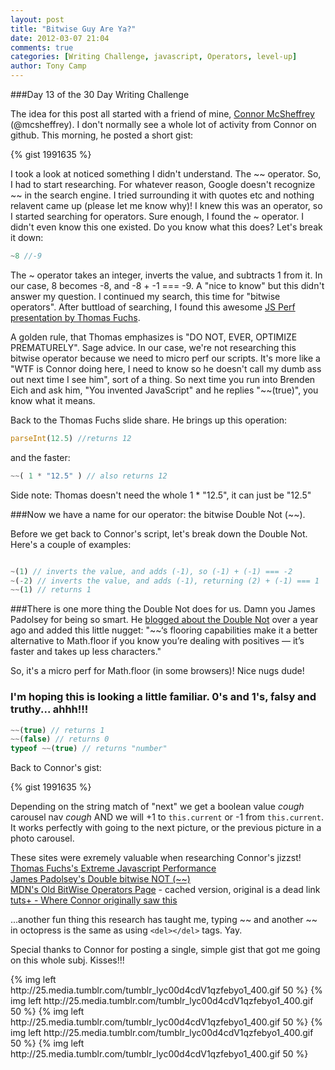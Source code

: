 ```yaml
---
layout: post
title: "Bitwise Guy Are Ya?"
date: 2012-03-07 21:04
comments: true
categories: [Writing Challenge, javascript, Operators, level-up]
author: Tony Camp
---
```


###Day 13 of the 30 Day Writing Challenge

The idea for this post all started with a friend of mine, [Connor McSheffrey][0] (@mcsheffrey). I don't normally see a whole lot of activity from Connor on github. This morning, he posted a short gist:

{% gist 1991635 %}

I took a look at noticed something I didn't understand. The &#126;&#126; operator. So, I had to start researching. For whatever reason, Google doesn't recognize &#126;&#126; in the search engine. I tried surrounding it with quotes etc and nothing relavent came up (please let me know why)! I knew this was an operator, so I started searching for operators. Sure enough, I found the ~ operator. I didn't even know this one existed. Do you know what this does? Let's break it down:
<!--more-->
```javascript
~8 //-9
```
The ~ operator takes an integer, inverts the value, and subtracts 1 from it. In our case, 8 becomes -8, and -8 + -1 === -9. A "nice to know" but this didn't answer my question. I continued my search, this time for "bitwise operators". After buttload of searching, I found this awesome [JS Perf presentation by Thomas Fuchs][1].

A golden rule, that Thomas emphasizes is "DO NOT, EVER, OPTIMIZE PREMATURELY". Sage advice. In our case, we're not researching this bitwise operator because we need to micro perf our scripts. It's more like a "WTF is Connor doing here, I need to know so he doesn't call my dumb ass out next time I see him", sort of a thing. So next time you run into Brenden Eich and ask him, "You invented JavaScript" and he replies "~~(true)", you know what it means. 

Back to the Thomas Fuchs slide share. He brings up this operation:

```javascript
parseInt(12.5) //returns 12
```

and the faster:
```javascript
~~( 1 * "12.5" ) // also returns 12
```

Side note: Thomas doesn't need the whole 1 * "12.5", it can just be "12.5"

###Now we have a name for our operator: the bitwise Double Not (~~).

Before we get back to Connor's script, let's break down the Double Not. Here's a couple of examples:

``` javascript

~(1) // inverts the value, and adds (-1), so (-1) + (-1) === -2
~(-2) // inverts the value, and adds (-1), returning (2) + (-1) === 1
~~(1) // returns 1
```

###There is one more thing the Double Not does for us.
Damn you James Padolsey for being so smart. He [blogged about the Double Not][2] over a year ago and added this little nugget:
"~~‘s flooring capabilities make it a better alternative to Math.floor if you know you’re dealing with positives — it’s faster and takes up less characters."

So, it's a micro perf for Math.floor (in some browsers)! Nice nugs dude!

### I'm hoping this is looking a little familiar. 0's and 1's, falsy and truthy... ahhh!!!

``` javascript
~~(true) // returns 1
~~(false) // returns 0
typeof ~~(true) // returns "number"
```

Back to Connor's gist:

{% gist 1991635 %}

Depending on the string match of "next" we get a boolean value *cough* carousel nav *cough* AND we will +1 to `this.current` or -1 from `this.current`. It works perfectly with going to the next picture, or the previous picture in a photo carousel.

These sites were exremely valuable when researching Connor's jizzst!<br />
[Thomas Fuchs's Extreme Javascript Performance][1]<br />
[James Padolsey's Double bitwise NOT (~~)][2]<br />
[MDN's Old BitWise Operators Page][3] - cached version, original is a dead link<br />
[tuts+ - Where Connor originally saw this][4]<br />


...another fun thing this research has taught me, typing &#126;&#126; and another &#126;&#126; in octopress is the same as using `<del></del>` tags. Yay.

Special thanks to Connor for posting a single, simple gist that got me going on this whole subj. Kisses!!!

<div class="clearfix">
	{% img left http://25.media.tumblr.com/tumblr_lyc00d4cdV1qzfebyo1_400.gif 50 %}
	{% img left http://25.media.tumblr.com/tumblr_lyc00d4cdV1qzfebyo1_400.gif 50 %}
	{% img left http://25.media.tumblr.com/tumblr_lyc00d4cdV1qzfebyo1_400.gif 50 %}
	{% img left http://25.media.tumblr.com/tumblr_lyc00d4cdV1qzfebyo1_400.gif 50 %}
	{% img left http://25.media.tumblr.com/tumblr_lyc00d4cdV1qzfebyo1_400.gif 50 %}
</div>

[0]: https://twitter.com/#!/mcsheffrey
[1]: http://www.slideshare.net/madrobby/extreme-javascript-performance?from=fblanding
[2]: http://james.padolsey.com/javascript/double-bitwise-not/
[3]: http://webcache.googleusercontent.com/search?q=cache:eps2pgQRbloJ:tr.im/bitwise+&cd=1&hl=en&ct=clnk&gl=us
[4]: http://tutsplus.com/lesson/prototypal-inheritance-and-refactoring-the-slider/